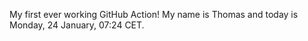 My first ever working GitHub Action!
My name is Thomas and today is Monday, 24 January, 07:24 CET. 
